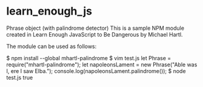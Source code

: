 # learn_enough_js

Phrase object (with palindrome detector)
This is a sample NPM module created in Learn Enough JavaScript to Be Dangerous by Michael Hartl.

The module can be used as follows:

$ npm install --global mhartl-palindrome
$ vim test.js
let Phrase = require("mhartl-palindrome");
let napoleonsLament = new Phrase("Able was I, ere I saw Elba.");
console.log(napoleonsLament.palindrome());
$ node test.js
true
